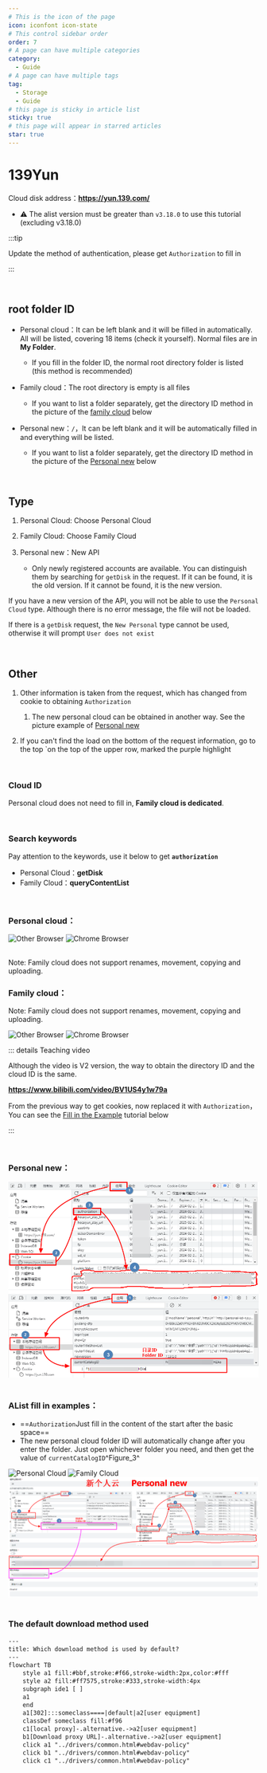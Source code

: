 ```yaml
---
# This is the icon of the page
icon: iconfont icon-state
# This control sidebar order
order: 7
# A page can have multiple categories
category:
  - Guide
# A page can have multiple tags
tag:
  - Storage
  - Guide
# this page is sticky in article list
sticky: true
# this page will appear in starred articles
star: true
---
```

# 139Yun

Cloud disk address：**https://yun.139.com/**

- :warning: The alist version must be greater than `v3.18.0` to use this tutorial (excluding v3.18.0)

:::tip

Update the method of authentication, please get `Authorization` to fill in

:::

<br/>



## **root folder ID**

- Personal cloud：It can be left blank and it will be filled in automatically. All will be listed, covering 18 items (check it yourself). Normal files are in **My Folder**.
  - If you fill in the folder ID, the normal root directory folder is listed (this method is recommended)

- Family cloud：The root directory is empty is all files
  - If you want to list a folder separately, get the directory ID method in the picture of the [family cloud](#family-cloud) below
- Personal new：`/`，It can be left blank and it will be automatically filled in and everything will be listed.
  - If you want to list a folder separately, get the directory ID method in the picture of the [Personal new](#personal-new) below

<br/>




## **Type**

1. Personal Cloud: Choose Personal Cloud

2. Family Cloud: Choose Family Cloud

3. Personal new：New API
   - Only newly registered accounts are available. You can distinguish them by searching for `getDisk` in the request. If it can be found, it is the old version. If it cannot be found, it is the new version.


If you have a new version of the API, you will not be able to use the `Personal Cloud` type. Although there is no error message, the file will not be loaded.

If there is a `getDisk` request, the `New Personal` type cannot be used, otherwise it will prompt `User does not exist`

<br/>



## **Other**

1. Other information is taken from the request, which has changed from cookie to obtaining `Authorization`
   1. The new personal cloud can be obtained in another way. See the picture example of [Personal new](#personal-new)

2. If you can't find the load on the bottom of the request information, go to the top `on the top of the upper row, marked the purple highlight

<br/>



### **Cloud ID**

Personal cloud does not need to fill in, **Family cloud is dedicated**.

<br/>



### **Search keywords**

Pay attention to the keywords, use it below to get **`authorization`**

- Personal Cloud：**getDisk**
- Family Cloud：**queryContentList**

<br/>



### **Personal cloud：**

<div class="image-preview">  
    <img src="/img/drivers/139/other-personal.png" alt="Other Browser" title="Other Browser"/>
    <img src="/img/drivers/139/ch-personal.png" alt="Chrome Browser" title="Chrome Browser"/>
</div>
<br/>



Note: Family cloud does not support renames, movement, copying and uploading.

### **Family cloud：**

Note: Family cloud does not support renames, movement, copying and uploading.

<div class="image-preview">  
    <img src="/img/drivers/139/other-family.png" alt="Other Browser" title="Other Browser"/>
    <img src="/img/drivers/139/ch-family.png" alt="Chrome Browser" title="Chrome Browser"/>
</div>

::: details Teaching video

Although the video is V2 version, the way to obtain the directory ID and the cloud ID is the same.

**https://www.bilibili.com/video/BV1US4y1w79a**

From the previous way to get cookies, now replaced it with `Authorization`，You can see the [Fill in the Example](#alist-fill-in-examples) tutorial below

:::

<br/>



### **Personal new：**

<div class="image-preview">  
    <img src="/img/drivers/139/new_personal.png" alt="Personal new" title="Personal new"/>
</div>

<br/>



### **AList fill in examples：**

- ==`Authorization`Just fill in the content of the start after the basic space==
- The new personal cloud folder ID will automatically change after you enter the folder. Just open whichever folder you need, and then get the value of `currentCatalogID`^Figure_3^

<div class="image-preview">  
    <img src="/img/drivers/139/add-personal.png" alt="Personal Cloud" title="Personal Cloud"/>
    <img src="/img/drivers/139/add-family.png" alt="Family Cloud" title="Family Cloud"/>
    <img src="/img/drivers/139/add_new_personal.png" alt="Personal new" title="Personal new"/>
</div>

<br/>




### **The default download method used**

```mermaid
---
title: Which download method is used by default?
---
flowchart TB
    style a1 fill:#bbf,stroke:#f66,stroke-width:2px,color:#fff
    style a2 fill:#ff7575,stroke:#333,stroke-width:4px
    subgraph ide1 [ ]
    a1
    end
    a1[302]:::someclass====|default|a2[user equipment]
    classDef someclass fill:#f96
    c1[local proxy]-.alternative.->a2[user equipment]
    b1[Download proxy URL]-.alternative.->a2[user equipment]
    click a1 "../drivers/common.html#webdav-policy"
    click b1 "../drivers/common.html#webdav-policy"
    click c1 "../drivers/common.html#webdav-policy"
```

